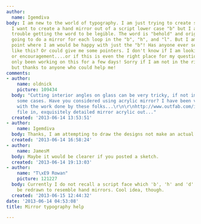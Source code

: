 ```yaml
---
author:
  name: Igemdiva
body: I am new to the world of typography. I am just trying to create something personal.
  I want to create a hand mirror out of a script lower case "b" but I am having some
  trouble getting the word to be legible. The word is "behold" and originally I was
  going to do a mirror for each loop in the "b", "h", and "l". But I am now at the
  point where I am would be happy with just the "b"! Has anyone ever seen anything
  like this? Or could give me some pointers. I don't know if I am looking for inspiration
  or encouragement....or if this is even the right place for my question since I have
  only been working on this for a few days! Sorry if I am not in the right place,
  but thanks to anyone who could help me!
comments:
- author:
    name: oldnick
    picture: 109434
  body: "Cutting interior angles on glass can be very tricky, if not impossible in
    some cases. Have you considered using acrylic mirror? I have been very pleased
    with the work done by these folks...\r\n\r\nhttp://www.outfab.com/index.php\r\n\r\nEPS
    file in, exquisitely detailed mirror acrylic out..."
  created: '2013-06-14 13:53:51'
- author:
    name: Igemdiva
  body: Thanks, I am attempting to draw the designs not make an actual thing
  created: '2013-06-14 16:58:24'
- author:
    name: JamesM
  body: Maybe it would be clearer if you posted a sketch.
  created: '2013-06-14 19:13:03'
- author:
    name: "T\xE9 Rowan"
    picture: 121227
  body: Currently I do not recall a script face which 'b', 'h' and 'd' can easily
    be redrawn to resemble hand mirrors. Cool idea, though.
  created: '2013-06-15 12:44:32'
date: '2013-06-14 04:53:08'
title: Mirror typography help

---
```

